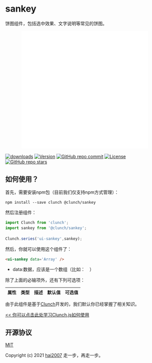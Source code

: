 # sankey
饼图组件，包括选中效果、文字说明等常见的饼图。

<p align='center'><img width='400' src='./view.png'></p>

<p>
  <a href="https://hai2007.gitee.io/npm-downloads?interval=7&packages=@clunch/sankey"><img src="https://img.shields.io/npm/dm/@clunch/sankey.svg" alt="downloads"></a>
  <a href="https://www.npmjs.com/package/@clunch/sankey"><img src="https://img.shields.io/npm/v/@clunch/sankey.svg" alt="Version"></a>
  <a href="https://github.com/clunch-contrib/sankey/graphs/commit-activity" target='_blank'><img alt="GitHub repo commit" src="https://img.shields.io/github/last-commit/clunch-contrib/sankey"></a>
  <a href="https://github.com/clunch-contrib/sankey/blob/master/LICENSE"><img src="https://img.shields.io/npm/l/@clunch/sankey.svg" alt="License"></a>
  <a href="https://github.com/clunch-contrib/sankey" target='_blank'><img alt="GitHub repo stars" src="https://img.shields.io/github/stars/clunch-contrib/sankey?style=social"></a>
</p>

## 如何使用？

首先，需要安装npm包（目前我们仅支持npm方式管理）：

```
npm install --save clunch @clunch/sankey
```

然后注册组件：

```js
import Clunch from 'clunch';
import sankey from '@clunch/sankey';

Clunch.series('ui-sankey',sankey);
```

然后，你就可以使用这个组件了：

```html
<ui-sankey data='Array' />
```

- data:数据，应该是一个数组（比如：```  ```）

除了上面的必输项外，还有下列可选项：

|属性|类型|描述|默认值|可选值|
|----|----|----|----|----|

由于此组件是基于[Clunch](https://github.com/hai2007/clunch)开发的，我们默认你已经掌握了相关知识。

[<< 你可以点击此处学习Clunch.js如何使用](https://hai2007.gitee.io/clunch/#/course/introduce?fixed=top)


开源协议
---------------------------------------
[MIT](https://github.com/clunch-contrib/sankey/blob/master/LICENSE)

Copyright (c) 2021 [hai2007](https://hai2007.gitee.io/sweethome/) 走一步，再走一步。
